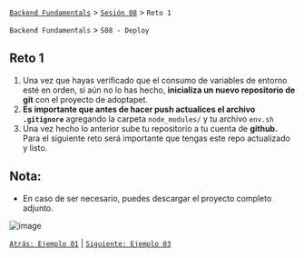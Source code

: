 [`Backend Fundamentals`](../../README.md) > [`Sesión 08`](../Readme.md) > `Reto 1`

`Backend Fundamentals` > `S08 - Deploy` 
	
## Reto 1

1. Una vez que hayas verificado que el consumo de variables de entorno esté en orden, si aún no lo has hecho, **inicializa un nuevo repositorio de git** con el proyecto de adoptapet.
2.  **Es importante que antes de hacer push actualices el archivo `.gitignore`** agregando la carpeta `node_modules/` y tu archivo `env.sh`  
3. Una vez hecho lo anterior sube tu repositorio a tu cuenta de **github.** Para el siguiente reto será importante que tengas este repo actualizado y listo.

## Nota:

- En caso de ser necesario, puedes descargar el proyecto completo adjunto.

![image](https://miro.medium.com/max/1200/1*pmCYFW7bPmEaysG2dl27IA.png)

[`Atrás: Ejemplo 01`](../Ejemplo-01) | [`Siguiente: Ejemplo 03`](../Ejemplo-02)
